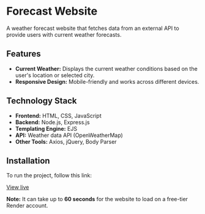 # Forecast Website

A weather forecast website that fetches data from an external API to provide users with current weather forecasts.

## Features
- **Current Weather:** Displays the current weather conditions based on the user's location or selected city.
- **Responsive Design:** Mobile-friendly and works across different devices.

## Technology Stack
- **Frontend:** HTML, CSS, JavaScript
- **Backend:** Node.js, Express.js
- **Templating Engine:** EJS
- **API:** Weather data API (OpenWeatherMap)
- **Other Tools:** Axios, jQuery, Body Parser

## Installation

To run the project, follow this link:

[View live](https://forecast-website-backend-api-based.onrender.com)

**Note:** It can take up to **60 seconds** for the website to load on a free-tier Render account.
